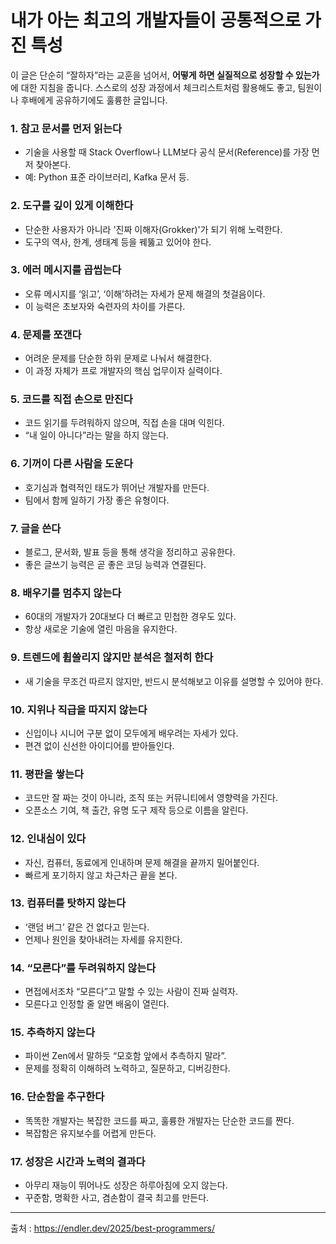 # 내가 아는 최고의 개발자들이 공통적으로 가진 특성
이 글은 단순히 “잘하자”라는 교훈을 넘어서, **어떻게 하면 실질적으로 성장할 수 있는가**에 대한 지침을 줍니다. 스스로의 성장 과정에서 체크리스트처럼 활용해도 좋고, 팀원이나 후배에게 공유하기에도 훌륭한 글입니다.

### 1. **참고 문서를 먼저 읽는다**

- 기술을 사용할 때 Stack Overflow나 LLM보다 공식 문서(Reference)를 가장 먼저 찾아본다.
- 예: Python 표준 라이브러리, Kafka 문서 등.

### 2. **도구를 깊이 있게 이해한다**

- 단순한 사용자가 아니라 '진짜 이해자(Grokker)'가 되기 위해 노력한다.
- 도구의 역사, 한계, 생태계 등을 꿰뚫고 있어야 한다.

### 3. **에러 메시지를 곱씹는다**

- 오류 메시지를 ‘읽고’, ‘이해’하려는 자세가 문제 해결의 첫걸음이다.
- 이 능력은 초보자와 숙련자의 차이를 가른다.

### 4. **문제를 쪼갠다**

- 어려운 문제를 단순한 하위 문제로 나눠서 해결한다.
- 이 과정 자체가 프로 개발자의 핵심 업무이자 실력이다.

### 5. **코드를 직접 손으로 만진다**

- 코드 읽기를 두려워하지 않으며, 직접 손을 대며 익힌다.
- “내 일이 아니다”라는 말을 하지 않는다.

### 6. **기꺼이 다른 사람을 도운다**

- 호기심과 협력적인 태도가 뛰어난 개발자를 만든다.
- 팀에서 함께 일하기 가장 좋은 유형이다.

### 7. **글을 쓴다**

- 블로그, 문서화, 발표 등을 통해 생각을 정리하고 공유한다.
- 좋은 글쓰기 능력은 곧 좋은 코딩 능력과 연결된다.

### 8. **배우기를 멈추지 않는다**

- 60대의 개발자가 20대보다 더 빠르고 민첩한 경우도 있다.
- 항상 새로운 기술에 열린 마음을 유지한다.

### 9. **트렌드에 휩쓸리지 않지만 분석은 철저히 한다**

- 새 기술을 무조건 따르지 않지만, 반드시 분석해보고 이유를 설명할 수 있어야 한다.

### 10. **지위나 직급을 따지지 않는다**

- 신입이나 시니어 구분 없이 모두에게 배우려는 자세가 있다.
- 편견 없이 신선한 아이디어를 받아들인다.

### 11. **평판을 쌓는다**

- 코드만 잘 짜는 것이 아니라, 조직 또는 커뮤니티에서 영향력을 가진다.
- 오픈소스 기여, 책 출간, 유명 도구 제작 등으로 이름을 알린다.

### 12. **인내심이 있다**

- 자신, 컴퓨터, 동료에게 인내하며 문제 해결을 끝까지 밀어붙인다.
- 빠르게 포기하지 않고 차근차근 끝을 본다.

### 13. **컴퓨터를 탓하지 않는다**

- ‘랜덤 버그’ 같은 건 없다고 믿는다.
- 언제나 원인을 찾아내려는 자세를 유지한다.

### 14. **“모른다”를 두려워하지 않는다**

- 면접에서조차 “모른다”고 말할 수 있는 사람이 진짜 실력자.
- 모른다고 인정할 줄 알면 배움이 열린다.

### 15. **추측하지 않는다**

- 파이썬 Zen에서 말하듯 “모호함 앞에서 추측하지 말라”.
- 문제를 정확히 이해하려 노력하고, 질문하고, 디버깅한다.

### 16. **단순함을 추구한다**

- 똑똑한 개발자는 복잡한 코드를 짜고, 훌륭한 개발자는 단순한 코드를 짠다.
- 복잡함은 유지보수를 어렵게 만든다.

### 17. **성장은 시간과 노력의 결과다**

- 아무리 재능이 뛰어나도 성장은 하루아침에 오지 않는다.
- 꾸준함, 명확한 사고, 겸손함이 결국 최고를 만든다.

---

출처 : https://endler.dev/2025/best-programmers/